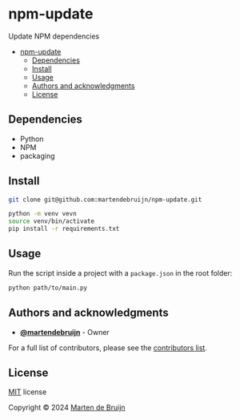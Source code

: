 # npm-update

Update NPM dependencies

- [npm-update](#npm-update)
  - [Dependencies](#dependencies)
  - [Install](#install)
  - [Usage](#usage)
  - [Authors and acknowledgments](#authors-and-acknowledgments)
  - [License](#license)

## Dependencies

- Python
- NPM
- packaging

## Install

```sh
git clone git@github.com:martendebruijn/npm-update.git

python -m venv vevn
source venv/bin/activate
pip install -r requirements.txt
```

## Usage

Run the script inside a project with a `package.json` in the root folder:

```sh
python path/to/main.py
```

## Authors and acknowledgments

- **[@martendebruijn](https://github.com/martendebruijn)** - Owner

For a full list of contributors, please see the [contributors list](https://github.com/martendebruijn/types/graphs/contributors).

## License

[MIT](./LICENSE) license

Copyright © 2024 [Marten de Bruijn](https://github.com/martendebruijn)
